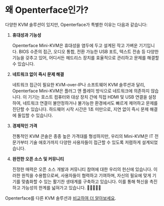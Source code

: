 # 왜 Openterface인가?

다양한 KVM 솔루션이 있지만, Openterface가 특별한 이유는 다음과 같습니다:

1. **휴대성과 기능성**

    Openterface Mini-KVM은 휴대성을 염두에 두고 설계된 작고 가벼운 기기입니다. BIOS 수준의 접근, 오디오 통합, 전환 가능한 USB 포트, 텍스트 전송 등 다양한 기능을 갖추고 있어, 어디서든 헤드리스 장치를 효율적으로 관리하고 문제를 해결할 수 있습니다.

2. **네트워크 없이 즉시 문제 해결**

    네트워크 접근이 필요한 KVM-over-IP나 소프트웨어 KVM 솔루션과 달리, Openterface Mini-KVM은 플러그 앤 플레이 방식으로 네트워크에 의존하지 않습니다. 이 기기는 호스트 컴퓨터와 대상 장치 간에 직접 HDMI 및 USB 연결을 설정하여, 네트워크 연결이 불안정하거나 불가능한 환경에서도 빠르게 제어하고 문제를 진단할 수 있습니다. 하드웨어 시작 시간은 1초 미만으로, 지연 없이 즉시 문제 해결에 돌입할 수 있습니다.

3. **경제적인 가격**

    전통적인 KVM 콘솔은 종종 높은 가격대를 형성하지만, 우리의 Mini-KVM은 IT 전문가부터 기술 애호가까지 다양한 사용자들이 접근할 수 있도록 저렴하게 설계되었습니다.

4. **완전한 오픈 소스 및 커뮤니티**

    진정한 매력은 오픈 소스 개발과 커뮤니티 참여에 대한 우리의 헌신에 있습니다. 이러한 원칙을 수용함으로써, 사용자들이 협력하고 기여하며, 자신의 필요에 맞게 기기를 맞춤화할 수 있는 활기찬 생태계를 구축하고 있습니다. 이를 통해 혁신을 촉진하고 가능성의 한계를 넓혀가고 있습니다. 👨‍💻🤝👩‍💻

Openterface를 다른 KVM 솔루션과 [비교하여 더 알아보세요](/comparison).